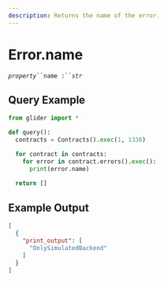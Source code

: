 ```yaml
---
description: Returns the name of the error.
---
```


# Error.name

_`property`_` ``name :`` `_`str`_

## Query Example

```python
from glider import *

def query():
  contracts = Contracts().exec(1, 1336)

  for contract in contracts:
    for error in contract.errors().exec():
      print(error.name)

  return []
```

## Example Output

```json
[
  {
    "print_output": [
      "OnlySimulatedBackend"
    ]
  }
]
```

